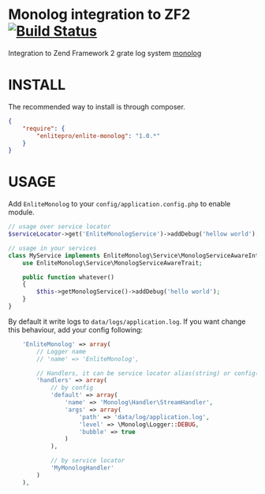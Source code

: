 Monolog integration to ZF2 [![Build Status](https://travis-ci.org/enlitepro/enlite-monolog.png)](https://travis-ci.org/enlitepro/enlite-monolog)
==============

Integration to Zend Framework 2 grate log system [monolog](https://github.com/Seldaek/monolog)

INSTALL
=======

The recommended way to install is through composer.

```json
{
    "require": {
        "enlitepro/enlite-monolog": "1.0.*"
    }
}
```

USAGE
=====

Add `EnliteMonolog` to your `config/application.config.php` to enable module.

```php
// usage over service locator
$serviceLocator->get('EnliteMonologService')->addDebug('hellow world');

// usage in your services
class MyService implements EnliteMonolog\Service\MonologServiceAwareInterface {
    use EnliteMonolog\Service\MonologServiceAwareTrait;

    public function whatever()
    {
        $this->getMonologService()->addDebug('hello world');
    }
}

```

By default it write logs to `data/logs/application.log`. If you want change this behaviour, add your config following:

```php
    'EnliteMonolog' => array(
        // Logger name
        // 'name' => 'EnliteMonolog',

        // Handlers, it can be service locator alias(string) or config(array)
        'handlers' => array(
            // by config
            'default' => array(
                'name' => 'Monolog\Handler\StreamHandler',
                'args' => array(
                    'path' => 'data/log/application.log',
                    'level' => \Monolog\Logger::DEBUG,
                    'bubble' => true
                )
            ),

            // by service locator
            'MyMonologHandler'
        )
    ),
```